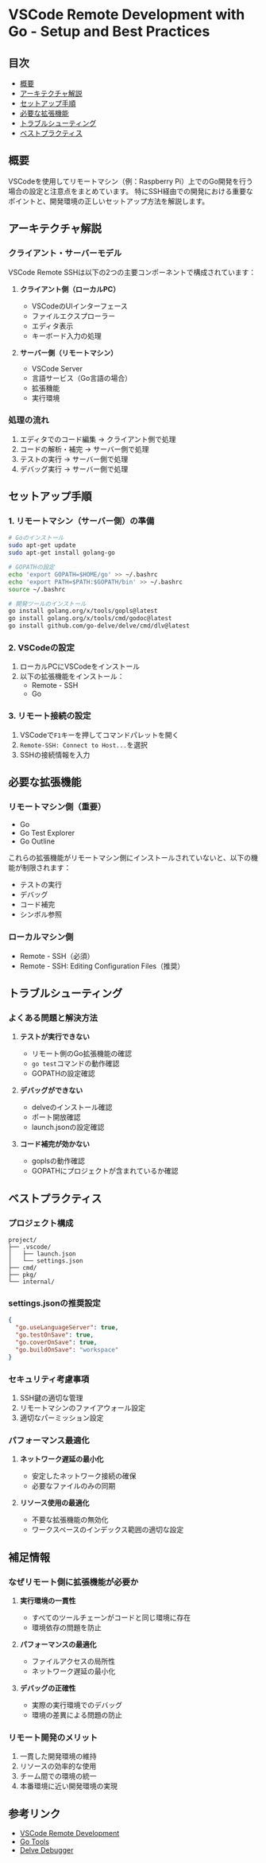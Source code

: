 # VSCode Remote Development with Go - Setup and Best Practices

## 目次
- [概要](#概要)
- [アーキテクチャ解説](#アーキテクチャ解説)
- [セットアップ手順](#セットアップ手順)
- [必要な拡張機能](#必要な拡張機能)
- [トラブルシューティング](#トラブルシューティング)
- [ベストプラクティス](#ベストプラクティス)

## 概要

VSCodeを使用してリモートマシン（例：Raspberry Pi）上でのGo開発を行う場合の設定と注意点をまとめています。
特にSSH経由での開発における重要なポイントと、開発環境の正しいセットアップ方法を解説します。

## アーキテクチャ解説

### クライアント・サーバーモデル

VSCode Remote SSHは以下の2つの主要コンポーネントで構成されています：

1. **クライアント側（ローカルPC）**
   - VSCodeのUIインターフェース
   - ファイルエクスプローラー
   - エディタ表示
   - キーボード入力の処理

2. **サーバー側（リモートマシン）**
   - VSCode Server
   - 言語サービス（Go言語の場合）
   - 拡張機能
   - 実行環境

### 処理の流れ

1. エディタでのコード編集 → クライアント側で処理
2. コードの解析・補完 → サーバー側で処理
3. テストの実行 → サーバー側で処理
4. デバッグ実行 → サーバー側で処理

## セットアップ手順

### 1. リモートマシン（サーバー側）の準備

```bash
# Goのインストール
sudo apt-get update
sudo apt-get install golang-go

# GOPATHの設定
echo 'export GOPATH=$HOME/go' >> ~/.bashrc
echo 'export PATH=$PATH:$GOPATH/bin' >> ~/.bashrc
source ~/.bashrc

# 開発ツールのインストール
go install golang.org/x/tools/gopls@latest
go install golang.org/x/tools/cmd/godoc@latest
go install github.com/go-delve/delve/cmd/dlv@latest
```

### 2. VSCodeの設定

1. ローカルPCにVSCodeをインストール
2. 以下の拡張機能をインストール：
   - Remote - SSH
   - Go

### 3. リモート接続の設定

1. VSCodeで`F1`キーを押してコマンドパレットを開く
2. `Remote-SSH: Connect to Host...`を選択
3. SSHの接続情報を入力

## 必要な拡張機能

### リモートマシン側（重要）
- Go
- Go Test Explorer
- Go Outline

これらの拡張機能がリモートマシン側にインストールされていないと、以下の機能が制限されます：
- テストの実行
- デバッグ
- コード補完
- シンボル参照

### ローカルマシン側
- Remote - SSH（必須）
- Remote - SSH: Editing Configuration Files（推奨）

## トラブルシューティング

### よくある問題と解決方法

1. **テストが実行できない**
   - リモート側のGo拡張機能の確認
   - `go test`コマンドの動作確認
   - GOPATHの設定確認

2. **デバッグができない**
   - delveのインストール確認
   - ポート開放確認
   - launch.jsonの設定確認

3. **コード補完が効かない**
   - goplsの動作確認
   - GOPATHにプロジェクトが含まれているか確認

## ベストプラクティス

### プロジェクト構成

```
project/
├── .vscode/
│   ├── launch.json
│   └── settings.json
├── cmd/
├── pkg/
└── internal/
```

### settings.jsonの推奨設定

```json
{
  "go.useLanguageServer": true,
  "go.testOnSave": true,
  "go.coverOnSave": true,
  "go.buildOnSave": "workspace"
}
```

### セキュリティ考慮事項

1. SSH鍵の適切な管理
2. リモートマシンのファイアウォール設定
3. 適切なパーミッション設定

### パフォーマンス最適化

1. **ネットワーク遅延の最小化**
   - 安定したネットワーク接続の確保
   - 必要なファイルのみの同期

2. **リソース使用の最適化**
   - 不要な拡張機能の無効化
   - ワークスペースのインデックス範囲の適切な設定

## 補足情報

### なぜリモート側に拡張機能が必要か

1. **実行環境の一貫性**
   - すべてのツールチェーンがコードと同じ環境に存在
   - 環境依存の問題を防止

2. **パフォーマンスの最適化**
   - ファイルアクセスの局所性
   - ネットワーク遅延の最小化

3. **デバッグの正確性**
   - 実際の実行環境でのデバッグ
   - 環境の差異による問題の防止

### リモート開発のメリット

1. 一貫した開発環境の維持
2. リソースの効率的な使用
3. チーム間での環境の統一
4. 本番環境に近い開発環境の実現

## 参考リンク

- [VSCode Remote Development](https://code.visualstudio.com/docs/remote/remote-overview)
- [Go Tools](https://golang.org/doc/editors.html)
- [Delve Debugger](https://github.com/go-delve/delve)
